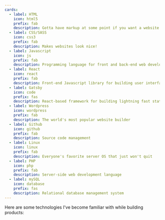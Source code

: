```yaml
---
cards:
  - label: HTML
    icon: html5
    prefix: fab
    description: Gotta have markup at some point if you want a website
  - label: CSS/SASS
    icon: css3
    prefix: fab
    description: Makes websites look nice!
  - label: Javascript
    icon: js
    prefix: fab
    description: Programming language for front and back-end web development
  - label: React
    icon: react
    prefix: fab
    description: Front-end Javascript library for building user interfaces
  - label: Gatsby
    icon: code
    prefix: fas
    description: React-based framework for building lightning fast static sites
  - label: Wordpress
    icon: wordpress
    prefix: fab
    description: The world's most popular website builder
  - label: Github
    icon: github
    prefix: fab
    description: Source code management
  - label: Linux
    icon: linux
    prefix: fab
    description: Everyone's favorite server OS that just won't quit
  - label: PHP
    icon: php
    prefix: fab
    description: Server-side web development language
  - label: mySQL
    icon: database
    prefix: fas
    description: Relational database management system
---
```


Here are some technologies I've become familiar with while building products:
